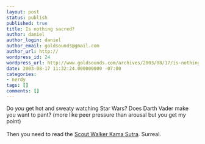 ```yaml
---
layout: post
status: publish
published: true
title: Is nothing sacred?
author: daniel
author_login: daniel
author_email: goldsounds@gmail.com
author_url: http://
wordpress_id: 24
wordpress_url: http://www.goldsounds.com/archives/2003/08/17/is-nothing-sacred/
date: 2003-08-17 11:32:24.000000000 -07:00
categories:
- nerdy
tags: []
comments: []
---
```

Do <i>you</i> get hot and sweaty watching Star Wars? Does Darth Vader make you want to pant? (more like peer pressure than arousal but you get my point)<br />
<br />
Then you need to read the <a href="http://www.scoutwalker.com/">Scout Walker Kama Sutra</a>. Surreal.
